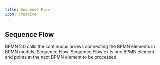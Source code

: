 ```yaml
---
title: Sequence Flow
icon: creative
---
```


## Sequence Flow
BPMN 2.0 calls the continuous arrows connecting the BPMN elements in BPMN models, Sequence Flow. Sequence Flow exits one BPMN element and points at the next BPMN element to be processed.
